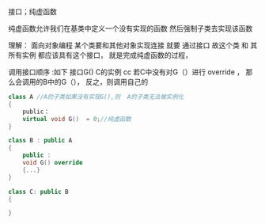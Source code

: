 接口；纯虚函数

纯虚函数允许我们在基类中定义一个没有实现的函数 然后强制子类去实现该函数

理解： 面向对象编程  某个类要和其他对象实现连接  就要 通过接口  故这个类 和 其所有实例 都应该具有这个接口，
就是完成纯虚函数的过程，


调用接口顺序 :如下 接口G()  C的实例 cc 若C中没有对G（）进行 override ， 那么会调用的B中的G（），
反之，则调用自己的
```c++
class A //A的子类如果没有实现G(),则  A的子类无法被实例化
{
    public：
    virtual void G()  = 0;//纯虚函数
}

class B : public A
{
    public :
    void G() override
    {...}
}

class C: public B
{

}
```
